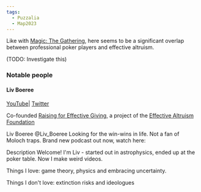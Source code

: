 ```yaml
---
tags:
  - Puzzalia
  - Map2023
---
```

Like with [Magic: The Gathering](./MtG), here seems to be a significant overlap between professional poker players and effective altruism.

(TODO: Investigate this)

### Notable people
#### Liv Boeree 

[YouTube](https://www.youtube.com/@LivBoeree)| [Twitter](https://twitter.com/Liv_Boeree)

Co-founded [Raising for Effective Giving](https://reg-charity.org/about/team/), a project of the [Effective Altruism Foundation](http://ea-foundation.org/) 

Liv Boeree
@Liv_Boeree
Looking for the win-wins in life. Not a fan of Moloch traps. Brand new podcast out now, watch here:

Description
Welcome! I'm Liv - started out in astrophysics, ended up at the poker table. Now I make weird videos.

Things I love: game theory, physics and embracing uncertainty. 

Things I don't love: extinction risks and ideologues

